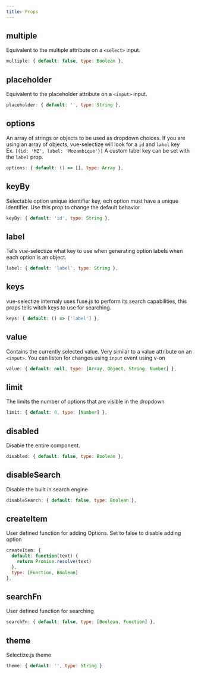 ```yaml
---
title: Props
---
```


## multiple

Equivalent to the multiple attribute on a `<select>` input.

```js
multiple: { default: false, type: Boolean },
```

## placeholder

Equivalent to the placeholder attribute on a `<input>` input.

```js
placeholder: { default: '', type: String },
```

## options

An array of strings or objects to be used as dropdown choices.
If you are using an array of objects, vue-selectize will look for a `id` and `label` key  
Ex. `[{id: 'MZ', label: 'Mozambique'}]`
A custom label key can be set with the `label` prop.

```js
options: { default: () => [], type: Array },
```

## keyBy

Selectable option unique identifier key, ech option must have a unique identifier.
Use this prop to change the default behavior

```js
keyBy: { default: 'id', type: String },
```

## label

Tells vue-selectize what key to use when generating option labels when each option
is an object.

```js
label: { default: 'label', type: String },
```

## keys

vue-selectize internaly uses fuse.js to perform its search capabilities, this props tells
witch keys to use for searching.

```js
keys: { default: () => ['label'] },
```

## value

Contains the currently selected value. Very similar to a value attribute on an `<input>`. You can listen for changes
using `input` event using v-on

```js
value: { default: null, type: [Array, Object, String, Number] },
```

## limit

The limits the number of options that are visible in the dropdown

```js
limit: { default: 0, type: [Number] },
```

## disabled

Disable the entire component.

```js
disabled: { default: false, type: Boolean },
```

## disableSearch

Disable the built in search engine

```js
disableSearch: { default: false, type: Boolean },
```

## createItem

User defined function for adding Options. Set to false to disable adding option

```js
createItem: {
  default: function(text) {
    return Promise.resolve(text)
  },
  type: [Function, Boolean]
},
```

## searchFn

User defined function for searching

```js
searchFn: { default: false, type: [Boolean, Function] },
```

## theme

Selectize.js theme

```js
theme: { default: '', type: String }
```


